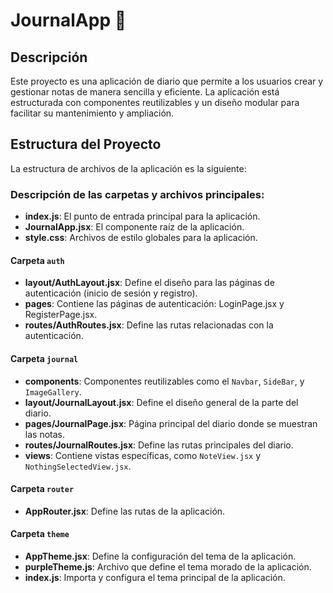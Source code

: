 # JournalApp 📓

## Descripción
Este proyecto es una aplicación de diario que permite a los usuarios crear y gestionar notas de manera sencilla y eficiente. La aplicación está estructurada con componentes reutilizables y un diseño modular para facilitar su mantenimiento y ampliación.

## Estructura del Proyecto

La estructura de archivos de la aplicación es la siguiente:


### Descripción de las carpetas y archivos principales:

- **index.js**: El punto de entrada principal para la aplicación.
- **JournalApp.jsx**: El componente raíz de la aplicación.
- **style.css**: Archivos de estilo globales para la aplicación.

#### Carpeta `auth`
- **layout/AuthLayout.jsx**: Define el diseño para las páginas de autenticación (inicio de sesión y registro).
- **pages**: Contiene las páginas de autenticación: LoginPage.jsx y RegisterPage.jsx.
- **routes/AuthRoutes.jsx**: Define las rutas relacionadas con la autenticación.

#### Carpeta `journal`
- **components**: Componentes reutilizables como el `Navbar`, `SideBar`, y `ImageGallery`.
- **layout/JournalLayout.jsx**: Define el diseño general de la parte del diario.
- **pages/JournalPage.jsx**: Página principal del diario donde se muestran las notas.
- **routes/JournalRoutes.jsx**: Define las rutas principales del diario.
- **views**: Contiene vistas específicas, como `NoteView.jsx` y `NothingSelectedView.jsx`.

#### Carpeta `router`
- **AppRouter.jsx**: Define las rutas de la aplicación.

#### Carpeta `theme`
- **AppTheme.jsx**: Define la configuración del tema de la aplicación.
- **purpleTheme.js**: Archivo que define el tema morado de la aplicación.
- **index.js**: Importa y configura el tema principal de la aplicación.
